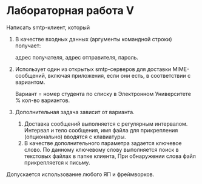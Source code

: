 # Лабораторная работа V

Написать smtp-клиент, который
1. В качестве входных данных (аргументы командной строки) получает:

    адрес получателя, адрес отправителя, пароль.

2. Использует один из открытых smtp-серверов для доставки MIME-сообщений, включая приложения, если они есть, в соответствии с вариантом.
   
   Вариант = номер студента по списку в Электронном Университете % кол-во вариантов.
   
3. Дополнительная задача зависит от варианта.

    1. Доставка сообщений выполняется с регулярным интервалом. Интервал и тело сообщения, имя файла для прикрепления (опционально) вводятся с клавиатуры. 
    2. В качестве дополнительного параметра задается ключевое слово. По данному ключевому слову выполняется поиск в текстовых файлах в папке клиента, При обнаружении слова файл прикрепляется к письму.

Допускается использование любого ЯП и фреймворков.
